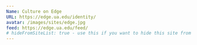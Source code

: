 ```yaml
---
Name: Culture on Edge
URL: https://edge.ua.edu/identity/
avatar: /images/sites/edge.jpg
feed: https://edge.ua.edu/feed/
# hideFromSiteList: true - use this if you want to hide this site from the list of sites on this page: https://eleventy-m10y.lkmt.us/sites/
---
```

